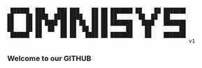 ```
 ██████  ███    ███ ███    ██ ██ ███████ ██    ██ ███████ 
██    ██ ████  ████ ████   ██ ██ ██       ██  ██  ██      
██    ██ ██ ████ ██ ██ ██  ██ ██ ███████   ████   ███████ 
██    ██ ██  ██  ██ ██  ██ ██ ██      ██    ██         ██ 
 ██████  ██      ██ ██   ████ ██ ███████    ██    ███████ 
                                                          v1 
```
### Welcome to our GITHUB

<!--
**omnisophia/omnisophia** is a ✨ _special_ ✨ repository because its `README.md` (this file) appears on your GitHub profile.

Here are some ideas to get you started:

- 🔭 I’m currently working on ...
- 🌱 I’m currently learning ...
- 👯 I’m looking to collaborate on ...
- 🤔 I’m looking for help with ...
- 💬 Ask me about ...
- 📫 How to reach me: ...
- 😄 Pronouns: ...
- ⚡ Fun fact: ...
-->
